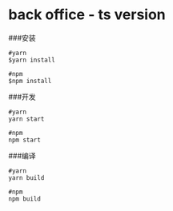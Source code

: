 # back office - ts version

###安装
```$xslt
#yarn
$yarn install

#npm
$npm install
```

###开发
```$xslt
#yarn 
yarn start

#npm
npm start
```

###编译
```$xslt
#yarn
yarn build

#npm
npm build
```